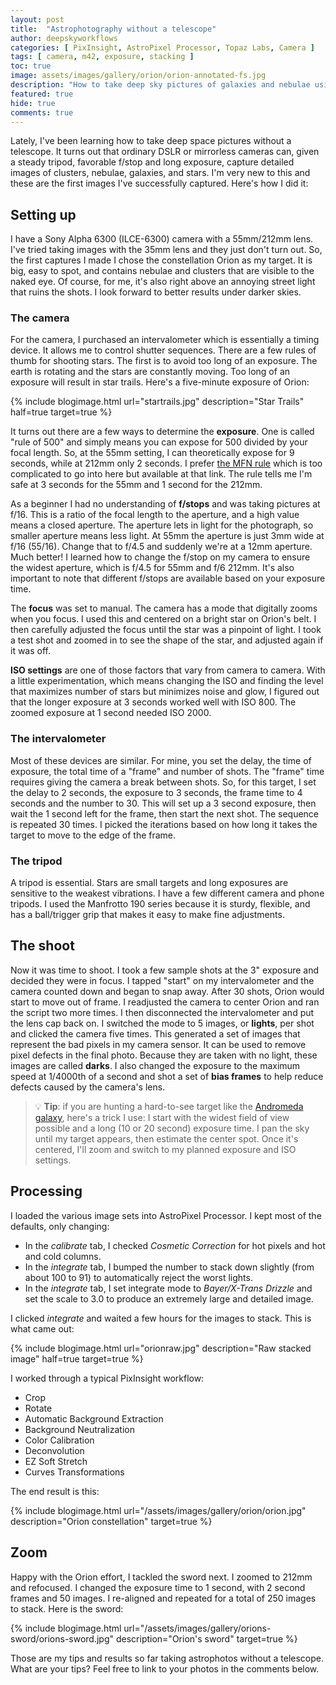 ```yaml
---
layout: post
title:  "Astrophotography without a telescope"
author: deepskyworkflows
categories: [ PixInsight, AstroPixel Processor, Topaz Labs, Camera ]
tags: [ camera, m42, exposure, stacking ]
toc: true
image: assets/images/gallery/orion/orion-annotated-fs.jpg
description: "How to take deep sky pictures of galaxies and nebulae using nothing but a camera and a tripod."
featured: true
hide: true
comments: true
---
```


Lately, I've been learning how to take deep space pictures without a telescope. It turns out that ordinary DSLR or mirrorless cameras can, given a steady tripod, favorable f/stop and long exposure, capture detailed images of clusters, nebulae, galaxies, and stars. I'm very new to this and these are the first images I've successfully captured. Here's how I did it:

## Setting up

I have a Sony Alpha 6300 (ILCE-6300) camera with a 55mm/212mm lens. I've tried taking images with the 35mm lens and they just don't turn out. So, the first captures I made I chose the constellation Orion as my target. It is big, easy to spot, and contains nebulae and clusters that are visible to the naked eye. Of course, for me, it's also right above an annoying street light that ruins the shots. I look forward to better results under darker skies.

### The camera

For the camera, I purchased an intervalometer which is essentially a timing device. It allows me to control shutter sequences. There are a few rules of thumb for shooting stars. The first is to avoid too long of an exposure. The earth is rotating and the stars are constantly moving. Too long of an exposure will result in star trails. Here's a five-minute exposure of Orion:

{% include blogimage.html url="startrails.jpg" description="Star Trails" half=true target=true %}

It turns out there are a few ways to determine the __exposure__. One is called "rule of 500" and simply means you can expose for 500 divided by your focal length. So, at the 55mm setting, I can theoretically expose for 9 seconds, while at 212mm only 2 seconds. I prefer [the MFN rule](https://sahavre-fr.translate.goog/wp/regle-npf-rule/?_x_tr_sl=fr&_x_tr_tl=en&_x_tr_hl=fr&_x_tr_pto=nui) which is too complicated to go into here but available at that link. The rule tells me I'm safe at 3 seconds for the 55mm and 1 second for the 212mm. 

As a beginner I had no understanding of __f/stops__ and was taking pictures at f/16. This is a ratio of the focal length to the aperture, and a high value means a closed aperture. The aperture lets in light for the photograph, so smaller aperture means less light. At 55mm the aperture is just 3mm wide at f/16 (55/16). Change that to f/4.5 and suddenly we're at a 12mm aperture. Much better! I learned how to change the f/stop on my camera to ensure the widest aperture, which is f/4.5 for 55mm and f/6 212mm. It's also important to note that different f/stops are available based on your exposure time.

The __focus__ was set to manual. The camera has a mode that digitally zooms when you focus. I used this and centered on a bright star on Orion's belt. I then carefully adjusted the focus until the star was a pinpoint of light. I took a test shot and zoomed in to see the shape of the star, and adjusted again if it was off. 

__ISO settings__ are one of those factors that vary from camera to camera. With a little experimentation, which means changing the ISO and finding the level that maximizes number of stars but minimizes noise and glow, I figured out that the longer exposure at 3 seconds worked well with ISO 800. The zoomed exposure at 1 second needed ISO 2000. 

### The intervalometer

Most of these devices are similar. For mine, you set the delay, the time of exposure, the total time of a "frame" and number of shots. The "frame" time requires giving the camera a break between shots. So, for this target, I set the delay to 2 seconds, the exposure to 3 seconds, the frame time to 4 seconds and the number to 30. This will set up a 3 second exposure, then wait the 1 second left for the frame, then start the next shot. The sequence is repeated 30 times. I picked the iterations based on how long it takes the target to move to the edge of the frame.

### The tripod

A tripod is essential. Stars are small targets and long exposures are sensitive to the weakest vibrations. I have a few different camera and phone tripods. I used the Manfrotto 190 series because it is sturdy, flexible, and has a ball/trigger grip that makes it easy to make fine adjustments.

## The shoot

Now it was time to shoot. I took a few sample shots at the 3" exposure and decided they were in focus. I tapped "start" on my intervalometer and the camera counted down and began to snap away. After 30 shots, Orion would start to move out of frame. I readjusted the camera to center Orion and ran the script two more times. I then disconnected the intervalometer and put the lens cap back on. I switched the mode to 5 images, or __lights__, per shot and clicked the camera five times. This generated a set of images that represent the bad pixels in my camera sensor. It can be used to remove pixel defects in the final photo. Because they are taken with no light, these images are called __darks__. I also changed the exposure to the maximum speed at 1/4000th of a second and shot a set of __bias frames__ to help reduce defects caused by the camera's lens. 

> 💡 __Tip__: if you are hunting a hard-to-see target like the [Andromeda galaxy](/gallery/#q-m31), here's a trick I use: I start with the widest field of view possible and a long (10 or 20 second) exposure time. I pan the sky until my target appears, then estimate the center spot. Once it's centered, I'll zoom and switch to my planned exposure and ISO settings.

## Processing

I loaded the various image sets into AstroPixel Processor. I kept most of the defaults, only changing:

- In the _calibrate_ tab, I checked _Cosmetic Correction_ for hot pixels and hot and cold columns.
- In the _integrate_ tab, I bumped the number to stack down slightly (from about 100 to 91) to automatically reject the worst lights.
- In the _integrate_ tab, I set integrate mode to _Bayer/X-Trans Drizzle_ and set the scale to 3.0 to produce an extremely large and detailed image.

I clicked _integrate_ and waited a few hours for the images to stack. This is what came out:

{% include blogimage.html url="orionraw.jpg" description="Raw stacked image" half=true target=true %}

I worked through a typical PixInsight workflow:

- Crop
- Rotate
- Automatic Background Extraction
- Background Neutralization
- Color Calibration
- Deconvolution
- EZ Soft Stretch
- Curves Transformations

The end result is this:

{% include blogimage.html url="/assets/images/gallery/orion/orion.jpg" description="Orion constellation" target=true %}

## Zoom

Happy with the Orion effort, I tackled the sword next. I zoomed to 212mm and refocused. I changed the exposure time to 1 second, with 2 second frames and 50 images. I re-aligned and repeated for a total of 250 images to stack. Here is the sword:

{% include blogimage.html url="/assets/images/gallery/orions-sword/orions-sword.jpg" description="Orion's sword" target=true %}

Those are my tips and results so far taking astrophotos without a telescope. What are your tips? Feel free to link to your photos in the comments below.
